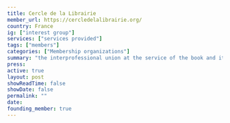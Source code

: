 ```yaml
---
title: Cercle de la Librairie
member_url: https://cercledelalibrairie.org/
country: France
ig: ["interest group"] 
services: ["services provided"] 
tags: ["members"]
categories: ["Membership organizations"]
summary: "the interprofessional union at the service of the book and its actors. EDRLab founding member."
press:
active: true
layout: post
showReadTime: false
showDate: false
permalink: ""
date: 
founding_member: true
---
```

